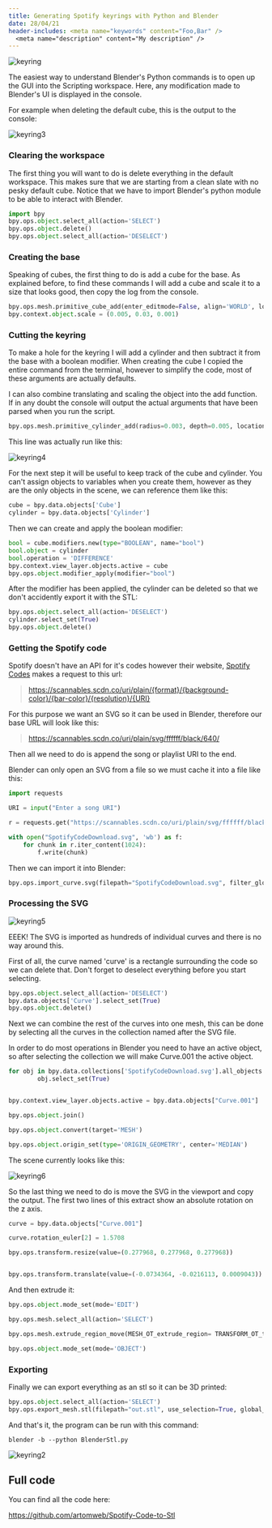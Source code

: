 ```yaml
---
title: Generating Spotify keyrings with Python and Blender
date: 28/04/21
header-includes: <meta name="keywords" content="Foo,Bar" />
  <meta name="description" content="My description" />
---
```


![keyring](/projects/images/keyring/keyring.jpg)

The easiest way to understand Blender's Python commands is to open up the GUI into the Scripting workspace. Here, any modification made to Blender's UI is displayed in the console.

For example when deleting the default cube, this is the output to the console:

![keyring3](/projects/images/keyring/keyring3.png)

### Clearing the workspace

The first thing you will want to do is delete everything in the default workspace. This makes sure that we are starting from a clean slate with no pesky default cube. Notice that we have to import Blender's python module to be able to interact with Blender.

```python
import bpy
bpy.ops.object.select_all(action='SELECT')
bpy.ops.object.delete()
bpy.ops.object.select_all(action='DESELECT')
```

### Creating the base

Speaking of cubes, the first thing to do is add a cube for the base. As explained before, to find these commands I will add a cube and scale it to a size that looks good, then copy the log from the console.

```python
bpy.ops.mesh.primitive_cube_add(enter_editmode=False, align='WORLD', location=(0, 0, 0))
bpy.context.object.scale = (0.005, 0.03, 0.001)
```

### Cutting the keyring

To make a hole for the keyring I will add a cylinder and then subtract it from the base with a boolean modifier. When creating the cube I copied the entire command from the terminal, however to simplify the code, most of these arguments are actually defaults.

I can also combine translating and scaling the object into the add function. If in any doubt the console will output the actual arguments that have been parsed when you run the script.

```python
bpy.ops.mesh.primitive_cylinder_add(radius=0.003, depth=0.005, location=(.04, -0.024, 0))
```

This line was actually run like this:

![keyring4](/projects/images/keyring/keyring4.jpg)

For the next step it will be useful to keep track of the cube and cylinder. You can't assign objects to variables when you create them, however as they are the only objects in the scene, we can reference them like this:

```python
cube = bpy.data.objects['Cube']
cylinder = bpy.data.objects['Cylinder']
```

Then we can create and apply the boolean modifier:

```python
bool = cube.modifiers.new(type="BOOLEAN", name="bool")
bool.object = cylinder
bool.operation = 'DIFFERENCE'
bpy.context.view_layer.objects.active = cube
bpy.ops.object.modifier_apply(modifier="bool")
```

After the modifier has been applied, the cylinder can be deleted so that we don't accidently export it with the STL:

```python
bpy.ops.object.select_all(action='DESELECT')
cylinder.select_set(True)
bpy.ops.object.delete()
```

### Getting the Spotify code

Spotify doesn't have an API for it's codes however their website, [Spotify Codes](https://www.spotifycodes.com/#) makes a request to this url:

> https://scannables.scdn.co/uri/plain/{format}/{background-color}/{bar-color}/{resolution}/{URI}

For this purpose we want an SVG so it can be used in Blender, therefore our base URL will look like this:

> https://scannables.scdn.co/uri/plain/svg/ffffff/black/640/

Then all we need to do is append the song or playlist URI to the end.

Blender can only open an SVG from a file so we must cache it into a file like this:

```python
import requests

URI = input("Enter a song URI")

r = requests.get("https://scannables.scdn.co/uri/plain/svg/ffffff/black/640/" + URI, stream=True)

with open("SpotifyCodeDownload.svg", 'wb') as f:
    for chunk in r.iter_content(1024):
        f.write(chunk)
```

Then we can import it into Blender:

```python
bpy.ops.import_curve.svg(filepath="SpotifyCodeDownload.svg", filter_glob="*.svg")
```

### Processing the SVG

![keyring5](/projects/images/keyring/keyring5.png)

EEEK! The SVG is imported as hundreds of individual curves and there is no way around this.

First of all, the curve named 'curve' is a rectangle surrounding the code so we can delete that. Don't forget to deselect everything before you start selecting.

```python
bpy.ops.object.select_all(action='DESELECT')
bpy.data.objects['Curve'].select_set(True)
bpy.ops.object.delete()
```

Next we can combine the rest of the curves into one mesh, this can be done by selecting all the curves in the collection named after the SVG file.

In order to do most operations in Blender you need to have an active object, so after selecting the collection we will make Curve.001 the active object.

```python
for obj in bpy.data.collections['SpotifyCodeDownload.svg'].all_objects:
        obj.select_set(True)


bpy.context.view_layer.objects.active = bpy.data.objects["Curve.001"]

bpy.ops.object.join()

bpy.ops.object.convert(target='MESH')

bpy.ops.object.origin_set(type='ORIGIN_GEOMETRY', center='MEDIAN')
```

The scene currently looks like this:

![keyring6](/projects/images/keyring/keyring6.jpg)

So the last thing we need to do is move the SVG in the viewport and copy the output. The first two lines of this extract show an absolute rotation on the z axis.

```python
curve = bpy.data.objects["Curve.001"]

curve.rotation_euler[2] = 1.5708

bpy.ops.transform.resize(value=(0.277968, 0.277968, 0.277968))


bpy.ops.transform.translate(value=(-0.0734364, -0.0216113, 0.0009043))
```

And then extrude it:

```python
bpy.ops.object.mode_set(mode='EDIT')

bpy.ops.mesh.select_all(action='SELECT')

bpy.ops.mesh.extrude_region_move(MESH_OT_extrude_region= TRANSFORM_OT_translate={"value":(0, 0, 0.000875622), "orient_type":'NORMAL'})

bpy.ops.object.mode_set(mode='OBJECT')
```

### Exporting

Finally we can export everything as an stl so it can be 3D printed:

```python
bpy.ops.object.select_all(action='SELECT')
bpy.ops.export_mesh.stl(filepath="out.stl", use_selection=True, global_scale=1000)
```

And that's it, the program can be run with this command:

```shell
blender -b --python BlenderStl.py
```

![keyring2](/projects/images/keyring/keyring2.jpg)

## Full code

You can find all the code here:

<https://github.com/artomweb/Spotify-Code-to-Stl>
